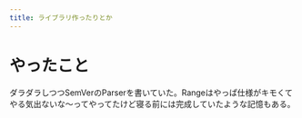 ```yaml
---
title: ライブラリ作ったりとか
---
```


# やったこと

ダラダラしつつSemVerのParserを書いていた。Rangeはやっぱ仕様がキモくてやる気出ないな〜ってやってたけど寝る前には完成していたような記憶もある。
